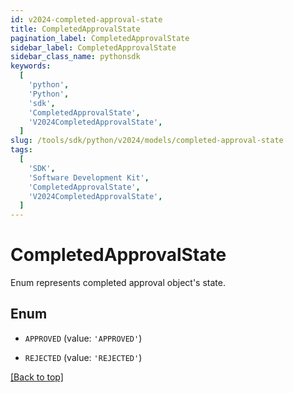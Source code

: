 ```yaml
---
id: v2024-completed-approval-state
title: CompletedApprovalState
pagination_label: CompletedApprovalState
sidebar_label: CompletedApprovalState
sidebar_class_name: pythonsdk
keywords:
  [
    'python',
    'Python',
    'sdk',
    'CompletedApprovalState',
    'V2024CompletedApprovalState',
  ]
slug: /tools/sdk/python/v2024/models/completed-approval-state
tags:
  [
    'SDK',
    'Software Development Kit',
    'CompletedApprovalState',
    'V2024CompletedApprovalState',
  ]
---
```


# CompletedApprovalState

Enum represents completed approval object's state.

## Enum

- `APPROVED` (value: `'APPROVED'`)

- `REJECTED` (value: `'REJECTED'`)

[[Back to top]](#)

